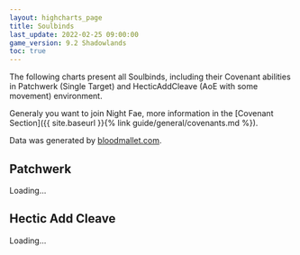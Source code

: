 ```yaml
---
layout: highcharts_page
title: Soulbinds
last_update: 2022-02-25 09:00:00
game_version: 9.2 Shadowlands
toc: true
---
```


The following charts present all Soulbinds, including their Covenant abilities in Patchwerk (Single Target) and HecticAddCleave (AoE with some movement) environment.

Generaly you want to join Night Fae, more information in the [Covenant Section]({{ site.baseurl }}{% link guide/general/covenants.md %}).

Data was generated by [bloodmallet.com](https://bloodmallet.com).

## Patchwerk
<div id="bloodmallet_soulbinds_patchwerk" class="bloodmallet_chart" data-wow-class="shaman" data-wow-spec="elemental" data-type="soul_binds"  data-font-color="#eee" data-background-color="#222" data-entries="50">Loading...</div>

## Hectic Add Cleave
<div id="bloodmallet_soulbinds_hecticaddcleave" class="bloodmallet_chart" data-wow-class="shaman" data-wow-spec="elemental" data-type="soul_binds" data-fight-style="hecticaddcleave" data-font-color="#eee" data-background-color="#222" data-entries="50">Loading...</div>

